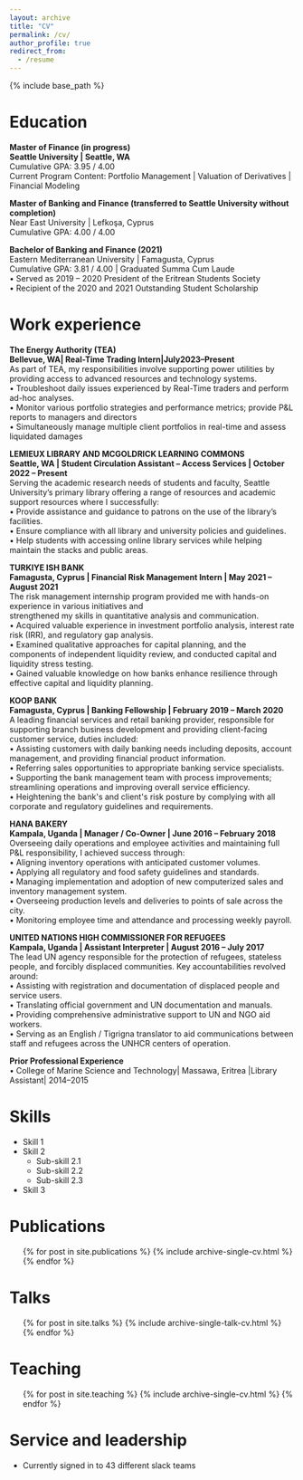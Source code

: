 ```yaml
---
layout: archive
title: "CV"
permalink: /cv/
author_profile: true
redirect_from:
  - /resume
---
```


{% include base_path %}

Education
======
**Master of Finance (in progress)**    
**Seattle University | Seattle, WA**    
Cumulative GPA: 3.95 / 4.00  
Current Program Content: Portfolio Management | Valuation of Derivatives | Financial Modeling  
  
**Master of Banking and Finance (transferred to Seattle University without completion)**    
Near East University | Lefkoşa, Cyprus  
Cumulative GPA: 4.00 / 4.00  
   
**Bachelor of Banking and Finance (2021)**    
Eastern Mediterranean University | Famagusta, Cyprus  
Cumulative GPA: 3.81 / 4.00 | Graduated Summa Cum Laude  
• Served as 2019 – 2020 President of the Eritrean Students Society  
• Recipient of the 2020 and 2021 Outstanding Student Scholarship  
    

Work experience
======
**The Energy Authority (TEA)**      
**Bellevue, WA| Real-Time Trading Intern|July2023–Present**    
As part of TEA, my responsibilities involve supporting power utilities by providing access to advanced resources and technology systems.   
• Troubleshoot daily issues experienced by Real-Time traders and perform ad-hoc analyses.   
• Monitor various portfolio strategies and performance metrics; provide P&L reports to managers and directors   
• Simultaneously manage multiple client portfolios in real-time and assess liquidated damages   

**LEMIEUX LIBRARY AND MCGOLDRICK LEARNING COMMONS**      
**Seattle, WA | Student Circulation Assistant – Access Services | October 2022 – Present**    
Serving the academic research needs of students and faculty, Seattle University’s primary library offering a range of resources and academic support resources where I successfully:  
• Provide assistance and guidance to patrons on the use of the library’s facilities.  
• Ensure compliance with all library and university policies and guidelines.  
• Help students with accessing online library services while helping maintain the stacks and public areas.  

**TURKIYE ISH BANK**    
**Famagusta, Cyprus | Financial Risk Management Intern | May 2021 – August 2021**    
The risk management internship program provided me with hands-on experience in various initiatives and     
strengthened my skills in quantitative analysis and communication.  
• Acquired valuable experience in investment portfolio analysis, interest rate risk (IRR), and regulatory 
gap analysis.  
• Examined qualitative approaches for capital planning, and the components of independent liquidity review,
and conducted capital and liquidity stress testing.  
• Gained valuable knowledge on how banks enhance resilience through effective capital and liquidity
planning.  

**KOOP BANK**    
**Famagusta, Cyprus | Banking Fellowship | February 2019 – March 2020**    
A leading financial services and retail banking provider, responsible for supporting branch business development and providing client-facing customer service, duties included:    
• Assisting customers with daily banking needs including deposits, account management, and providing 
financial product information.  
• Referring sales opportunities to appropriate banking service specialists.  
• Supporting the bank management team with process improvements; streamlining operations and 
improving overall service efficiency.  
• Heightening the bank's and client's risk posture by complying with all corporate and regulatory guidelines and requirements.  

**HANA BAKERY**    
**Kampala, Uganda | Manager / Co-Owner | June 2016 – February 2018**   
Overseeing daily operations and employee activities and maintaining full P&L responsibility, I achieved  success through:  
• Aligning inventory operations with anticipated customer volumes.  
• Applying all regulatory and food safety guidelines and standards.  
• Managing implementation and adoption of new computerized sales and inventory management system.  
• Overseeing production levels and deliveries to points of sale across the city.  
• Monitoring employee time and attendance and processing weekly payroll.  

**UNITED NATIONS HIGH COMMISSIONER FOR REFUGEES**     
**Kampala, Uganda | Assistant Interpreter | August 2016 – July 2017**    
The lead UN agency responsible for the protection of refugees, stateless people, and forcibly displaced communities. Key accountabilities revolved around:   
• Assisting with registration and documentation of displaced people and service users.   
• Translating official government and UN documentation and manuals.    
• Providing comprehensive administrative support to UN and NGO aid workers.  
• Serving as an English / Tigrigna translator to aid communications between staff and refugees across the UNHCR centers of operation.   

**Prior Professional Experience**      
  • College of Marine Science and Technology| Massawa, Eritrea |Library Assistant| 2014–2015  

Skills
======
* Skill 1
* Skill 2
  * Sub-skill 2.1
  * Sub-skill 2.2
  * Sub-skill 2.3
* Skill 3

Publications
======
  <ul>{% for post in site.publications %}
    {% include archive-single-cv.html %}
  {% endfor %}</ul>
  
Talks
======
  <ul>{% for post in site.talks %}
    {% include archive-single-talk-cv.html %}
  {% endfor %}</ul>
  
Teaching
======
  <ul>{% for post in site.teaching %}
    {% include archive-single-cv.html %}
  {% endfor %}</ul>
  
Service and leadership
======
* Currently signed in to 43 different slack teams
